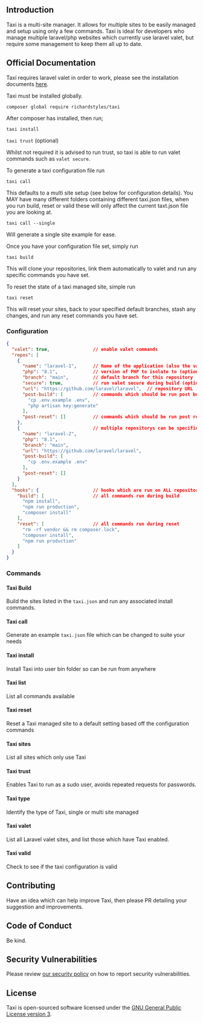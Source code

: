## Introduction

Taxi is a multi-site manager. It allows for multiple sites to be easily managed and setup using only a few commands.
Taxi is ideal for developers who manage multiple laravel/php websites which currently use laravel valet, but require 
some management to keep them all up to date.  

## Official Documentation

Taxi requires laravel valet in order to work, please see the installation documents [here](https://laravel.com/docs/10.x/valet).

Taxi must be installed globally.

``composer global require richardstyles/taxi``

After composer has installed, then run;

`taxi install`

`taxi trust` (optional)

Whilst not required it is advised to run trust, so taxi is able to run valet commands such as `valet secure`.

To generate a taxi configuration file run

`taxi call`

This defaults to a multi site setup (see below for configuration details). 
You MAY have many different folders containing different taxi.json files, when you run build, reset or valid these 
will only affect the current taxt.json file you are looking at.

`taxi call --single`

Will generate a single site example for ease.

Once you have your configuration file set, simply run

`taxi build`

This will clone your repositories, link them automatically to valet and run any specific commands you have set.

To reset the state of a taxi managed site, simple run

`taxi reset`

This will reset your sites, back to your specified default branches, stash any changes, and run any reset commands you have set. 

### Configuration

```json
{
  "valet": true,                // enable valet commands
  "repos": [
    {
      "name": "laravel-1",      // Name of the application (also the valet site name)
      "php": "8.1",             // version of PHP to isolate to (optional)
      "branch": "main",         // default branch for this repository
      "secure": true,           // run valet secure during build (optional)
      "url": "https://github.com/laravel/laravel",  // repository URL 
      "post-build": [           // commands which should be run post build 
        "cp .env.example .env",
        "php artisan key:generate"
      ],
      "post-reset": []          // commands which should be run post reset 
    },
    {                           // multiple repositorys can be specified
      "name": "laravel-2",
      "php": "8.1",
      "branch": "main",
      "url": "https://github.com/laravel/laravel",
      "post-build": [
        "cp .env.example .env"
      ],
      "post-reset": []
    }
  ],
  "hooks": {                    // hooks which are run on ALL repositories
    "build": [                  // all commands run during build
      "npm install",
      "npm run production",
      "composer install"
    ],
    "reset": [                  // all commands run during reset
      "rm -rf vendor && rm composer.lock",
      "composer install",
      "npm run production"
    ]
  }
}
```

### Commands
#### Taxi Build
Build the sites listed in the `taxi.json` and run any associated install commands.
#### Taxi call
Generate an example `taxi.json` file which can be changed to suite your needs
#### Taxi install
Install Taxi into user bin folder so can be run from anywhere
#### Taxi list
List all commands available
#### Taxi reset
Reset a Taxi managed site to a default setting based off the configuration commands
#### Taxi sites
List all sites which only use Taxi
#### Taxi trust
Enables Taxi to run as a sudo user, avoids repeated requests for passwords.
#### Taxi type
Identify the type of Taxi, single or multi site managed
#### Taxi valet
List all Laravel valet sites, and list those which have Taxi enabled.
#### Taxi valid
Check to see if the taxi configuration is valid

## Contributing

Have an idea which can help improve Taxi, then please PR detailing your suggestion and improvements.

## Code of Conduct

Be kind.

## Security Vulnerabilities

Please review [our security policy](https://github.com/richardstyles/taxi/security/policy) on how to report security vulnerabilities.

## License

Taxi is open-sourced software licensed under the [GNU General Public License version 3](https://opensource.org/license/gpl-3-0/).